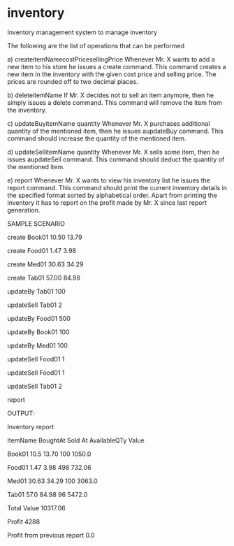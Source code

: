# inventory
Inventory management system to manage inventory

The following are the list of operations that can be performed 


a) createitemNamecostPricesellingPrice
	Whenever Mr. X wants to add a new item to his store he issues a create command. This command creates a new item in the inventory with the given cost price and selling price. The prices are rounded off to two decimal places.

b) deleteitemName
	If Mr. X decides not to sell an item anymore, then he simply issues a delete command. This command will remove the item from the inventory.

c) updateBuyitemName quantity
	Whenever Mr. X purchases additional quantity of the mentioned item, then he issues aupdateBuy command. This command should increase the quantity of the mentioned item.

d) updateSellitemName quantity
	Whenever Mr. X sells some item, then he issues aupdateSell command. This command should deduct the quantity of the mentioned item.

e) report
	Whenever Mr. X wants to view his inventory list he issues the report command. This command should print the current inventory details in the specified format sorted by alphabetical order. Apart from printing the inventory it has to report on the profit made by Mr. X since last report generation.


SAMPLE SCENARIO

create Book01 10.50 13.79

create Food01 1.47 3.98

create Med01 30.63 34.29

create Tab01 57.00 84.98

updateBy Tab01 100

updateSell Tab01 2

updateBy Food01 500

updateBy Book01 100

updateBy Med01 100

updateSell Food01 1

updateSell Food01 1

updateSell Tab01 2

report

OUTPUT:

Inventory report

ItemName  BoughtAt   Sold At  AvailableQTy Value

Book01    10.5        13.70    100          1050.0

Food01    1.47        3.98     498          732.06

Med01     30.63       34.29    100          3063.0

Tab01     57.0        84.98    96           5472.0

Total Value                                 10317.06

Profit                                      4288

Profit from previous report                 0.0




